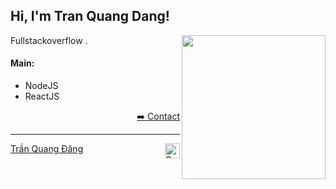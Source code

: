 <h2>Hi, I'm Tran Quang Dang!</h2>
<img align='right' src="https://media.giphy.com/media/836HiJc7pgzy8iNXCn/giphy.gif" width="230" />
<p>Fullstackoverflow . </em>

<h4> Main: </h4>

  - NodeJS
  - ReactJS

<p align="right"><a href="https://www.facebook.com/tranquangdangg/">➡️ Contact</a></p>

-----
<a href="https://github.com/tranquangdang/tranquangdang/actions">
<!-- <img align="right" alt="Build README" src="https://github.com/RaoHai/RaoHai/workflows/yuque/badge.svg?branch=master" /> -->
  <img align="right" alt="Build README" img src="https://github.githubassets.com/images/mona-whisper.gif" height="24" /></h2>
</a>
<a  href="#">
Trần Quang Đăng
</a>
